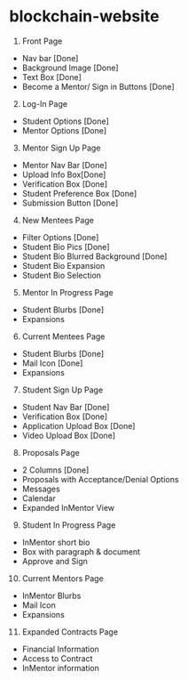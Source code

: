 # blockchain-website
1. Front Page
- Nav bar [Done]
- Background Image [Done]
- Text Box [Done]
- Become a Mentor/ Sign in Buttons [Done]
2. Log-In Page
- Student Options [Done]
- Mentor Options [Done]
3. Mentor Sign Up Page
- Mentor Nav Bar [Done]
- Upload Info Box[Done]
- Verification Box [Done]
- Student Preference Box [Done]
- Submission Button [Done]
4. New Mentees Page
- Filter Options [Done]
- Student Bio Pics [Done]
- Student Bio Blurred Background [Done]
- Student Bio Expansion
- Student Bio Selection
5. Mentor In Progress Page
- Student Blurbs [Done]
- Expansions
6. Current Mentees Page
- Student Blurbs [Done]
- Mail Icon [Done]
- Expansions
7. Student Sign Up Page
- Student Nav Bar [Done]
- Verification Box [Done]
- Application Upload Box [Done]
- Video Upload Box [Done]
8. Proposals Page
- 2 Columns [Done]
- Proposals with Acceptance/Denial Options 
- Messages
- Calendar
- Expanded InMentor View
9. Student In Progress Page
- InMentor short bio
- Box with paragraph & document
- Approve and Sign
10. Current Mentors Page
- InMentor Blurbs
- Mail Icon
- Expansions
11. Expanded Contracts Page
- Financial Information
- Access to Contract
- InMentor information


